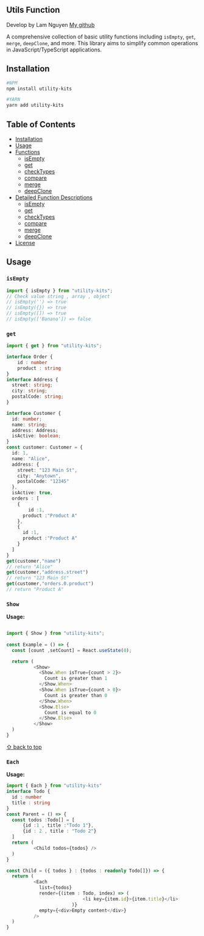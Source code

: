 ## Utils Function

Develop by Lam Nguyen [My github](https://github.com/thuyetlamm)


A comprehensive collection of basic utility functions including `isEmpty`, `get`, `merge`, `deepClone`, and more. This library aims to simplify common operations in JavaScript/TypeScript applications.

## Installation



```bash
#NPM
npm install utility-kits

#YARN
yarn add utility-kits
```


## Table of Contents

- [Installation](#installation)
- [Usage](#usage)
- [Functions](#functions)
    - [isEmpty](#isempty)
    - [get](#get)
    - [checkTypes](#checkTypes)
    - [compare](#compare)
    - [merge](#merge)
    - [deepClone](#deepclone)
- [Detailed Function Descriptions](#detailed-function-descriptions)
    - [isEmpty](#isempty)
    - [get](#get)
    - [checkTypes](#checkTypes)
    - [compare](#compare)
    - [merge](#merge)
    - [deepClone](#deepclone)
- [License](#license)

## Usage

### `isEmpty`

```typescript
import { isEmpty } from "utility-kits";
// Check value string , array , object
// isEmpty('') => true
// isEmpty({}) => true
// isEmpty([]) => true
// isEmpty(['Banana']) => false

```

### `get`

```typescript
import { get } from "utility-kits";

interface Order {
    id : number
    product : string
}
interface Address {
  street: string;
  city: string;
  postalCode: string;
}

interface Customer {
  id: number;
  name: string;
  address: Address;
  isActive: boolean;
}
const customer: Customer = {
  id: 1,
  name: "Alice",
  address: {
    street: "123 Main St",
    city: "Anytown",
    postalCode: "12345"
  },
  isActive: true,
  orders : [
    {
        id :1,
      product :"Product A"
    },
    {
      id :1,
      product :"Product A"
    }
  ]
}
get(customer,"name")
// return "Alice"
get(customer,"address.street")
// return "123 Main St"
get(customer,"orders.0.product")
// return "Product A"

```


### `Show`

**Usage:**

```typescript jsx

import { Show } from "utility-kits";
          
const Example = () => {
  const [count ,setCount] = React.useState(0);

  return (
          <Show>
            <Show.When isTrue={count > 2}>
              Count is greater than 1
            </Show.When>
            <Show.When isTrue={count > 0}>
              Count is greater than 0
            </Show.When>
            <Show.Else>
              Count is equal to 0
            </Show.Else>
          </Show>
  )
}

```
[⇧ back to top](#table-of-contents)


### `Each`

**Usage:**

```typescript jsx
import { Each } from "utility-kits"
interface Todo {
  id : number
  title : string
}
const Parent = () => {
  const todos :Todo[] = [
      {id :1 , title :"Todo 1"}, 
      {id : 2 , title : "Todo 2"}
  ]
  return (
          <Child todos={todos} />
  )
}

const Child = ({ todos } : {todos : readonly Todo[]}) => {
  return (
          <Each 
            list={todos}
            render={(item : Todo, index) => (
                            <li key={item.id}>{item.title}</li>
                        )}
            empty={<div>Empty content</div>}
          />
  )
}
```

